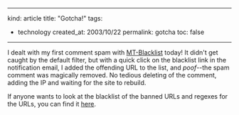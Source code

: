 -----
kind: article
title: "Gotcha!"
tags:
- technology
created_at: 2003/10/22
permalink: gotcha
toc: false
-----

<p>I dealt with my first comment spam with <a href="http://www.jayallen.org/projects/mt-blacklist/">MT-Blacklist</a> today! It didn't get caught by the default filter, but with a quick click on the blacklist link in the notification email, I added the offending URL to the list, and <em>poof</em>--the spam comment was magically removed. No tedious deleting of the comment, adding the IP and waiting for the site to rebuild.</p>

<p>If anyone wants to look at the blacklist of the banned URLs and regexes for the URLs, you can find it <a href="http://www.rousette.org.uk/blacklist.txt">here</a>.</p>


